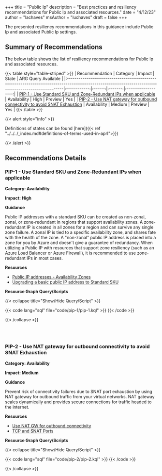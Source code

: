 +++
title = "Public Ip"
description = "Best practices and resiliency recommendations for Public Ip and associated resources."
date = "4/12/23"
author = "lachaves"
msAuthor = "luchaves"
draft = false
+++

The presented resiliency recommendations in this guidance include Public Ip and associated Public Ip settings.

## Summary of Recommendations

The below table shows the list of resiliency recommendations for Public Ip and associated resources.

{{< table style="table-striped" >}}
| Recommendation                                                                                                                                            |   Category   | Impact |  State  | ARG Query Available |
|:----------------------------------------------------------------------------------------------------------------------------------------------------------|:------------:|:------:|:-------:|:-------------------:|
| [PIP-1 - Use Standard SKU and Zone-Redundant IPs when applicable](#pip-1---use-standard-sku-and-zone-redundant-ips-when-applicable)                                                                                                     | Availability |  High  | Preview |         Yes          |
| [PIP-2 - Use NAT gateway for outbound connectivity to avoid SNAT Exhaustion](#pip-2---use-nat-gateway-for-outbound-connectivity-to-avoid-snat-exhaustion) | Availability | Medium | Preview |         Yes         |
{{< /table >}}

{{< alert style="info" >}}

Definitions of states can be found [here]({{< ref "../../../_index.md#definitions-of-terms-used-in-aprl">}})

{{< /alert >}}

## Recommendations Details

### PIP-1 - Use Standard SKU and Zone-Redundant IPs when applicable

**Category: Availability**

**Impact: High**

**Guidance**

Public IP addresses with a standard SKU can be created as non-zonal, zonal, or zone-redundant in regions that support availability zones.
A zone-redundant IP is created in all zones for a region and can survive any single zone failure. A zonal IP is tied to a specific availability zone, and shares fate with the health of the zone. A "non-zonal" public IP address is placed into a zone for you by Azure and doesn't give a guarantee of redundancy.  When utilizing a Public IP with resources that support zone resiliency (such as an Azure Load Balancer or Azure Firewall), it is recommended to use zone-redundant IPs in most cases.

**Resources**

- [Public IP addresses - Availability Zones](https://learn.microsoft.com/azure/virtual-network/ip-services/public-ip-addresses#availability-zone)
- [Upgrading a basic public IP address to Standard SKU](https://learn.microsoft.com/en-us/azure/virtual-network/ip-services/public-ip-basic-upgrade-guidance#steps-to-complete-the-upgrade)

**Resource Graph Query/Scripts**

{{< collapse title="Show/Hide Query/Script" >}}

{{< code lang="sql" file="code/pip-1/pip-1.kql" >}} {{< /code >}}

{{< /collapse >}}

<br><br>

### PIP-2 - Use NAT gateway for outbound connectivity to avoid SNAT Exhaustion

**Category: Availability**

**Impact: Medium**

**Guidance**

Prevent risk of connectivity failures due to SNAT port exhaustion by using NAT gateway for outbound traffic from your virtual networks. NAT gateway scales dynamically and provides secure connections for traffic headed to the internet.

**Resources**

- [Use NAT GW for outbound connectivity](https://learn.microsoft.com/azure/advisor/advisor-reference-reliability-recommendations#use-nat-gateway-for-outbound-connectivity)
- [TCP and SNAT Ports](https://learn.microsoft.com/azure/architecture/framework/services/compute/azure-app-service/reliability#tcp-and-snat-ports)

**Resource Graph Query/Scripts**

{{< collapse title="Show/Hide Query/Script" >}}

{{< code lang="sql" file="code/pip-2/pip-2.kql" >}} {{< /code >}}

{{< /collapse >}}

<br><br>
